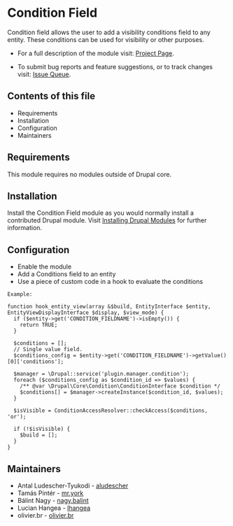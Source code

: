 # Condition Field

Condition field allows the user to add a visibility conditions field to any
entity. These conditions can be used for visibility or other purposes.

- For a full description of the module visit:
  [Project Page](https://www.drupal.org/project/condition_field).

- To submit bug reports and feature suggestions, or to track changes visit:
  [Issue Queue](https://www.drupal.org/project/issues/condition_field).


## Contents of this file

- Requirements
- Installation
- Configuration
- Maintainers


## Requirements

This module requires no modules outside of Drupal core.


## Installation

Install the Condition Field module as you would normally install a
contributed Drupal module.
Visit [Installing Drupal Modules](https://www.drupal.org/docs/extending-drupal/installing-drupal-modules) for further information.


## Configuration

- Enable the module
- Add a Conditions field to an entity
- Use a piece of custom code in a hook to evaluate the conditions

```
Example:

function hook_entity_view(array &$build, EntityInterface $entity,
EntityViewDisplayInterface $display, $view_mode) {
  if ($entity->get('CONDITION_FIELDNAME')->isEmpty()) {
    return TRUE;
  }

  $conditions = [];
  // Single value field.
  $conditions_config = $entity->get('CONDITION_FIELDNAME')->getValue()[0]['conditions'];

  $manager = \Drupal::service('plugin.manager.condition');
  foreach ($conditions_config as $condition_id => $values) {
    /** @var \Drupal\Core\Condition\ConditionInterface $condition */
    $conditions[] = $manager->createInstance($condition_id, $values);
  }

  $isVisible = ConditionAccessResolver::checkAccess($conditions, 'or');

  if (!$isVisible) {
    $build = [];
  }
}
```


## Maintainers

- Antal Ludescher-Tyukodi - [aludescher](https://www.drupal.org/u/aludescher)
- Tamás Pintér - [mr.york](https://www.drupal.org/u/mryork)
- Bálint Nagy - [nagy.balint](https://www.drupal.org/u/nagybalint)
- Lucian Hangea - [lhangea](https://www.drupal.org/u/lhangea)
- olivier.br - [olivier.br](https://www.drupal.org/u/olivierbr)
